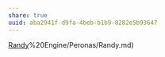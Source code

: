 ```yaml
---
share: true
uuid: aba2941f-d9fa-4beb-b1b9-8282e5b93647
---
```

[Randy](/undefined)%20Engine/Peronas/Randy.md)

